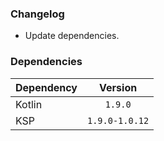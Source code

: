 ### Changelog
* Update dependencies.

### Dependencies
| Dependency |    Version     |
|------------|:--------------:|
| Kotlin     |    `1.9.0`     |
| KSP        | `1.9.0-1.0.12` |
